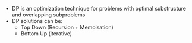 - DP is an optimization technique for problems with optimal substructure and overlapping subproblems
- DP solutions can be:
  - Top Down (Recursion + Memoisation)
  - Bottom Up (iterative)
